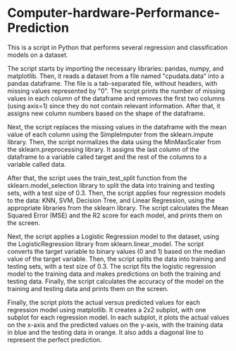 # Computer-hardware-Performance-Prediction

This is a script in Python that performs several regression and classification models on a dataset.

The script starts by importing the necessary libraries: pandas, numpy, and matplotlib. Then, it reads a dataset from a file named "cpudata.data" into a pandas dataframe. The file is a tab-separated file, without headers, with missing values represented by "0". The script prints the number of missing values in each column of the dataframe and removes the first two columns (using axis=1) since they do not contain relevant information. After that, it assigns new column numbers based on the shape of the dataframe.

Next, the script replaces the missing values in the dataframe with the mean value of each column using the SimpleImputer from the sklearn.impute library. Then, the script normalizes the data using the MinMaxScaler from the sklearn.preprocessing library. It assigns the last column of the dataframe to a variable called target and the rest of the columns to a variable called data.

After that, the script uses the train_test_split function from the sklearn.model_selection library to split the data into training and testing sets, with a test size of 0.3. Then, the script applies four regression models to the data: KNN, SVM, Decision Tree, and Linear Regression, using the appropriate libraries from the sklearn library. The script calculates the Mean Squared Error (MSE) and the R2 score for each model, and prints them on the screen.

Next, the script applies a Logistic Regression model to the dataset, using the LogisticRegression library from sklearn.linear_model. The script converts the target variable to binary values (0 and 1) based on the median value of the target variable. Then, the script splits the data into training and testing sets, with a test size of 0.3. The script fits the logistic regression model to the training data and makes predictions on both the training and testing data. Finally, the script calculates the accuracy of the model on the training and testing data and prints them on the screen.

Finally, the script plots the actual versus predicted values for each regression model using matplotlib. It creates a 2x2 subplot, with one subplot for each regression model. In each subplot, it plots the actual values on the x-axis and the predicted values on the y-axis, with the training data in blue and the testing data in orange. It also adds a diagonal line to represent the perfect prediction.
